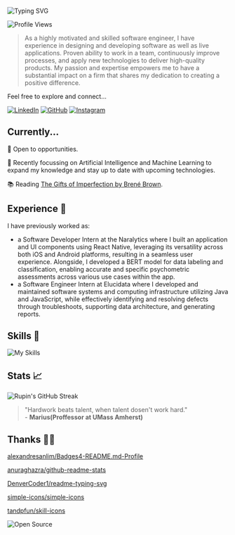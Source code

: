 <!-- ![Header Image](/assets/header-image.png) -->

![Typing SVG](https://readme-typing-svg.demolab.com?font=IBM+Plex+Mono&weight=500&size=24&pause=1000&color=EDAE49&vCenter=true&width=500&lines=Software+Engineer;Software+Developer;Backend+Engineer)

![Profile Views](https://komarev.com/ghpvc/?username=rupin27&style=flat&color=edae49)

> As a highly motivated and skilled software engineer, I have experience in designing and developing software as well as live applications. Proven ability to work in a team, continuously improve processes, and apply new technologies to deliver high-quality products. My passion and expertise empowers me to have a substantial impact on a firm that shares my dedication to creating a positive difference.

Feel free to explore and connect...

[![LinkedIn](https://img.shields.io/badge/LinkedIn-0077B5?style=flat&logo=linkedin&logoColor=white)](https://linkedin.com/in/rupinmehra27/)
[![GitHub](https://img.shields.io/badge/GitHub-100000?style=flat&logo=github&logoColor=white)](https://github.com/oneminch/)
[![Instagram](https://img.shields.io/badge/Instagram-E4405F?style=flat&logo=instagram&logoColor=white)](https://instagram.com/rupin27/)
## Currently...

💼 Open to opportunities.

🧠 Recently focussing on Artificial Intelligence and Machine Learning to expand my knowledge and stay up to date with upcoming technologies.

📚 Reading [The Gifts of Imperfection by Brené Brown](https://app.thestorygraph.com/books/16e61f4f-ffa8-412b-962d-6a794f73c198).

## Experience 💼

I have previously worked as:

- a Software Developer Intern at the Naralytics where I built an application and UI components using React Native, leveraging its versatility across both iOS and Android platforms, resulting in a seamless user experience. Alongside, I developed a BERT model for data labeling and classification, enabling accurate and specific psychometric assessments across various use cases within the app.
- a Software Engineer Intern at Elucidata where I developed and maintained software systems and computing infrastructure utilizing Java and JavaScript, while effectively identifying and resolving defects through troubleshoots, supporting data architecture, and generating reports.

## Skills 📐

![My Skills](https://skillicons.dev/icons?i=py,java,c,cpp,ruby,nodejs,react,html,css,xml,jquery,bootstrap,js,aws,git,docker,github,heroku,jest,postman,pytorch,tensorflow,mysql,postgres,mongodb,firebase,visualstudio,vscode,eclipse,wordpress,linux,linkedin,matlab,discord,figma)

## Stats 📈

![Rupin's GitHub Streak](https://streak-stats.demolab.com?user=rupin27&theme=github-dark-blue&border=EDAE49&stroke=EDAE49&fire=EDAE49&background=22272E&ring=EDAE49&sideNums=EDAE49)

> "Hardwork beats talent, when talent dosen't work hard." <br />- **Marius(Proffessor at UMass Amherst)**

## Thanks 🙏🏽

[alexandresanlim/Badges4-README.md-Profile](https://github.com/alexandresanlim/Badges4-README.md-Profile)

[anuraghazra/github-readme-stats](https://github.com/anuraghazra/github-readme-stats)

[DenverCoder1/readme-typing-svg](https://github.com/DenverCoder1/readme-typing-svg)

[simple-icons/simple-icons](https://github.com/simple-icons/simple-icons)

[tandpfun/skill-icons](https://github.com/tandpfun/skill-icons)

![Open Source](https://img.shields.io/badge/Open_Source-181717?style=flat&logo=github&logoColor=white)
